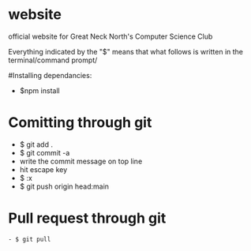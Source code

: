 # website
official website for Great Neck North's Computer Science Club

Everything indicated by the "$" means that what follows is written in the terminal/command prompt/

#Installing dependancies:

  - $npm install 
  
 # Comitting through git 
 
  - $ git add .
  - $ git commit -a 
  - write the commit message on top line 
  - hit escape key 
  - $ :x
  - $ git push origin head:main
  
  # Pull request through git 
  
    - $ git pull
  
  
